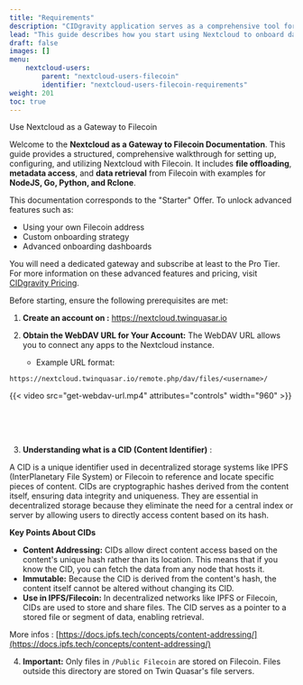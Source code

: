 ```yaml
---
title: "Requirements"
description: "CIDgravity application serves as a comprehensive tool for managing and monitoring of : clients, pricing, acceptance criterias, avalability and activity."
lead: "This guide describes how you start using Nextcloud to onboard data to Filecoin."
draft: false
images: []
menu:
    nextcloud-users:
        parent: "nextcloud-users-filecoin"
        identifier: "nextcloud-users-filecoin-requirements"
weight: 201
toc: true
---
```


Use Nextcloud as a Gateway to Filecoin

Welcome to the **Nextcloud as a Gateway to Filecoin Documentation**. This guide provides a structured, comprehensive walkthrough for setting up, configuring, and utilizing Nextcloud with Filecoin. It includes **file offloading**, **metadata access**, and **data retrieval** from Filecoin with examples for **NodeJS, Go, Python, and Rclone**.

This documentation corresponds to the "Starter" Offer. To unlock advanced features such as:

- Using your own Filecoin address
- Custom onboarding strategy
- Advanced onboarding dashboards

You will need a dedicated gateway and subscribe at least to the Pro Tier. For more information on these advanced features and pricing, visit [CIDgravity Pricing](https://www.cidgravity.com/pricing).

Before starting, ensure the following prerequisites are met:

1. **Create an account on :** https://nextcloud.twinquasar.io
2. **Obtain the WebDAV URL for Your Account:**
    The WebDAV URL allows you to connect any apps to the Nextcloud instance.
    
    - Example URL format:

```
https://nextcloud.twinquasar.io/remote.php/dav/files/<username>/
```

{{< video src="get-webdav-url.mp4" attributes="controls" width="960" >}}




</br>
</br>
</br>

3. **Understanding what is a CID (Content Identifier)** :

A CID is a unique identifier used in decentralized storage systems like IPFS (InterPlanetary File System) or Filecoin to reference and locate specific pieces of content. CIDs are cryptographic hashes derived from the content itself, ensuring data integrity and uniqueness. They are essential in decentralized storage because they eliminate the need for a central index or server by allowing users to directly access content based on its hash.

**Key Points About CIDs**

- **Content Addressing:** CIDs allow direct content access based on the content's unique hash rather than its location. This means that if you know the CID, you can fetch the data from any node that hosts it.
- **Immutable:** Because the CID is derived from the content's hash, the content itself cannot be altered without changing its CID.
- **Use in IPFS/Filecoin:** In decentralized networks like IPFS or Filecoin, CIDs are used to store and share files. The CID serves as a pointer to a stored file or segment of data, enabling retrieval.


More infos : [https://docs.ipfs.tech/concepts/content-addressing/](https://docs.ipfs.tech/concepts/content-addressing/)

4.  **Important:**
    Only files in `/Public Filecoin` are stored on Filecoin.
    Files outside this directory are stored on Twin Quasar's file servers.
